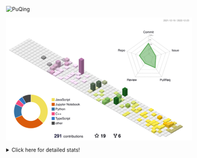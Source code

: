 ![PuQing](https://user-images.githubusercontent.com/27223114/171565019-9a56fae6-b08b-421f-99db-7e830da42371.png)

![](./profile-3d-contrib/profile-season-animate.svg)

<details>
<summary>Click here for detailed stats!</summary>

<!--START_SECTION:waka-->
**I'm a Night 🦉** 

```text
🌞 Morning    45 commits     ███░░░░░░░░░░░░░░░░░░░░░░   11.57% 
🌆 Daytime    126 commits    ████████░░░░░░░░░░░░░░░░░   32.39% 
🌃 Evening    117 commits    ███████░░░░░░░░░░░░░░░░░░   30.08% 
🌙 Night      101 commits    ██████░░░░░░░░░░░░░░░░░░░   25.96%

```


📊 **This Week I Spent My Time On** 

```text
💬 Programming Languages: 
C++                      11 hrs 26 mins      ████████████████░░░░░░░░░   67.36% 
CMake                    1 hr 46 mins        ██░░░░░░░░░░░░░░░░░░░░░░░   10.44% 
Bash                     1 hr 14 mins        █░░░░░░░░░░░░░░░░░░░░░░░░   7.36% 
C                        53 mins             █░░░░░░░░░░░░░░░░░░░░░░░░   5.22% 
YAML                     44 mins             █░░░░░░░░░░░░░░░░░░░░░░░░   4.36%

🔥 Editors: 
VS Code                  16 hrs 37 mins      ████████████████████████░   97.83% 
CLion                    22 mins             ░░░░░░░░░░░░░░░░░░░░░░░░░   2.17%

💻 Operating System: 
Mac                      16 hrs 48 mins      ████████████████████████░   98.93% 
Windows                  10 mins             ░░░░░░░░░░░░░░░░░░░░░░░░░   1.07%

```


<!--END_SECTION:waka-->
</details>
